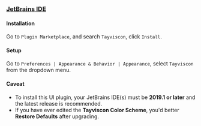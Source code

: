 ### [JetBrains IDE](https://www.jetbrains.com/)

#### Installation

Go to `Plugin Marketplace`, and search `Tayviscon`, click `Install`.

#### Setup

Go to `Preferences | Appearance & Behavior | Appearance`, select `Tayviscon` from the dropdown menu.

#### Caveat

- To install this UI plugin, your JetBrains IDE(s) must be **2019.1 or later** and the latest release is recommended.
- If you have ever edited the **Tayviscon Color Scheme**, you'd better **Restore Defaults** after upgrading.